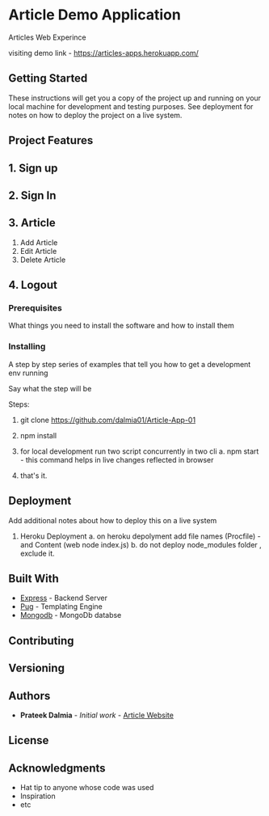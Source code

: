 # Article Demo Application

Articles Web Experince 

visiting demo link - https://articles-apps.herokuapp.com/

## Getting Started

These instructions will get you a copy of the project up and running on your local machine for development and testing purposes. See deployment for notes on how to deploy the project on a live system.

## Project Features



## 1. Sign up


## 2. Sign In

## 3. Article

   1. Add Article
   2. Edit Article
   3. Delete Article


## 4. Logout

### Prerequisites

What things you need to install the software and how to install them


### Installing

A step by step series of examples that tell you how to get a development env running

Say what the step will be

Steps:

1. git clone https://github.com/dalmia01/Article-App-01

2. npm install

3. for local development run two script concurrently in two cli
    a. npm start - this command helps in live changes reflected in browser

4. that's it.



## Deployment

Add additional notes about how to deploy this on a live system

1. Heroku Deployment
   a. on heroku depolyment add file names (Procfile) - and Content (web node index.js)
   b. do not deploy node_modules folder , exclude it.


## Built With

* [Express](https://expressjs.com/) - Backend Server
* [Pug](https://pugjs.org/api/getting-started.html) - Templating Engine
* [Mongodb](https://www.mongodb.com/) - MongoDb databse


## Contributing



## Versioning



## Authors

* **Prateek Dalmia** - *Initial work* - [Article Website](https://github.com/dalmia01/Article-App-01)



## License



## Acknowledgments

* Hat tip to anyone whose code was used
* Inspiration
* etc
